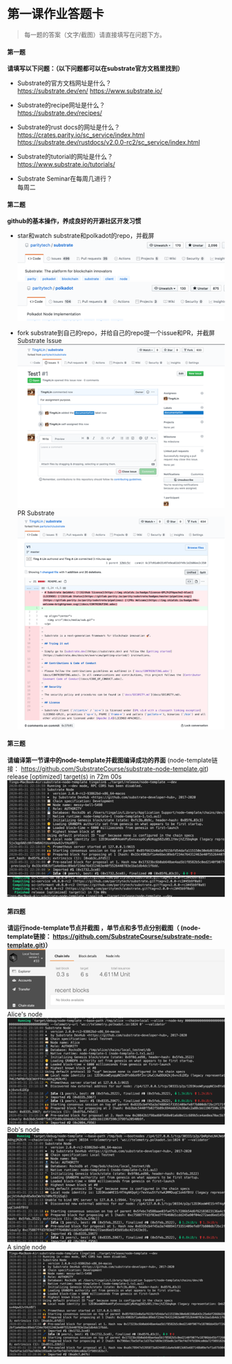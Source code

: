 # 第一课作业答题卡

> 每一题的答案（文字/截图）请直接填写在问题下方。

#### 第一题

**请填写以下问题：（以下问题都可以在substrate官方文档里找到）**

- Substrate的官方文档网址是什么？  
https://substrate.dev/en/
https://www.substrate.io/
  

- Substrate的recipe网址是什么？  
https://substrate.dev/recipes/
  

- Substrate的rust docs的网址是什么？  
https://crates.parity.io/sc_service/index.html   
https://substrate.dev/rustdocs/v2.0.0-rc2/sc_service/index.html
  

- Substrate的tutorial的网址是什么？  
https://www.substrate.io/tutorials/
  

- Substrate Seminar在每周几进行？  
每周二




#### 第二题

**github的基本操作，养成良好的开源社区开发习惯**

- star和watch substrate和polkadot的repo，并截屏
![W&S_Substrate](./W&S_Substrate.png)
![W&S_Polkadot](./W&S_Polkadot.png)
  

- fork substrate到自己的repo，并给自己的repo提一个issue和PR，并截屏  
Substrate Issue
![substrate_issue](./substrate_issue.png)
PR Substrate
![PR_Substrate](./PR_Substrate.png)




#### 第三题

**请编译第一节课中的node-template并截图编译成功的界面** (node-template链接： https://github.com/SubstrateCourse/substrate-node-template.git)
release [optimized] target(s) in 72m 00s
![complied](./complied.png)
![complied2](./complied2.png)

#### 第四题

**请运行node-template节点并截图 ，单节点和多节点分别截图（ (node-template链接： https://github.com/SubstrateCourse/substrate-node-template.git)）**
![UI](./UI.png)
Alice's node
![alice_node](./alice_node.png)
Bob's node
![bob_node](./bob_node.png)
A single node
![single_node](./single_node.png)
